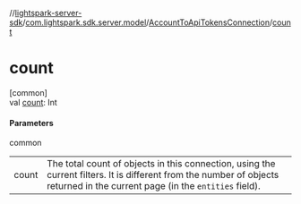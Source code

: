 //[lightspark-server-sdk](../../../index.md)/[com.lightspark.sdk.server.model](../index.md)/[AccountToApiTokensConnection](index.md)/[count](count.md)

# count

[common]\
val [count](count.md): Int

#### Parameters

common

| | |
|---|---|
| count | The total count of objects in this connection, using the current filters. It is different from the number of objects returned in the current page (in the `entities` field). |
